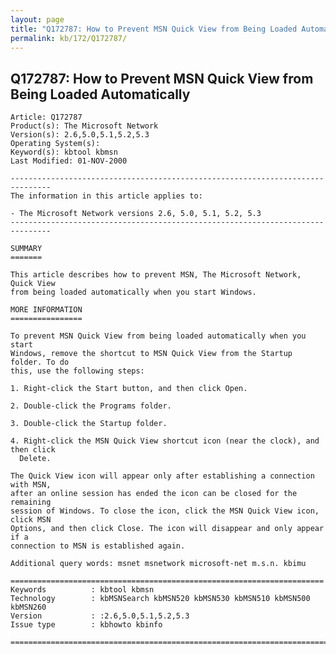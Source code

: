 ```yaml
---
layout: page
title: "Q172787: How to Prevent MSN Quick View from Being Loaded Automatically"
permalink: kb/172/Q172787/
---
```


## Q172787: How to Prevent MSN Quick View from Being Loaded Automatically

	Article: Q172787
	Product(s): The Microsoft Network
	Version(s): 2.6,5.0,5.1,5.2,5.3
	Operating System(s): 
	Keyword(s): kbtool kbmsn
	Last Modified: 01-NOV-2000
	
	-------------------------------------------------------------------------------
	The information in this article applies to:
	
	- The Microsoft Network versions 2.6, 5.0, 5.1, 5.2, 5.3 
	-------------------------------------------------------------------------------
	
	SUMMARY
	=======
	
	This article describes how to prevent MSN, The Microsoft Network, Quick View
	from being loaded automatically when you start Windows.
	
	MORE INFORMATION
	================
	
	To prevent MSN Quick View from being loaded automatically when you start
	Windows, remove the shortcut to MSN Quick View from the Startup folder. To do
	this, use the following steps:
	
	1. Right-click the Start button, and then click Open.
	
	2. Double-click the Programs folder.
	
	3. Double-click the Startup folder.
	
	4. Right-click the MSN Quick View shortcut icon (near the clock), and then click
	  Delete.
	
	The Quick View icon will appear only after establishing a connection with MSN,
	after an online session has ended the icon can be closed for the remaining
	session of Windows. To close the icon, click the MSN Quick View icon, click MSN
	Options, and then click Close. The icon will disappear and only appear if a
	connection to MSN is established again.
	
	Additional query words: msnet msnetwork microsoft-net m.s.n. kbimu
	
	======================================================================
	Keywords          : kbtool kbmsn 
	Technology        : kbMSNSearch kbMSN520 kbMSN530 kbMSN510 kbMSN500 kbMSN260
	Version           : :2.6,5.0,5.1,5.2,5.3
	Issue type        : kbhowto kbinfo
	
	=============================================================================
	
